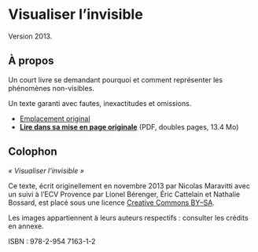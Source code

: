 Visualiser l’invisible
===

Version 2013.

## À propos

Un court livre se demandant pourquoi et comment représenter les phénomènes non-visibles.

Un texte garanti avec fautes, inexactitudes et omissions.

* [Emplacement original](http://probablement.net/invisible)
* [**Lire dans sa mise en page originale**](http://probablement.net/invisible/pdf/visualiser_l'invisible_ebook_1.1_doubles.pdf) (PDF, doubles pages, 13.4 Mo)

## Colophon

*« Visualiser l’invisible »*

Ce texte, écrit originellement en novembre 2013 par Nicolas Maravitti avec un suivi à l’ECV Provence par Lionel Bérenger, Éric Cattelain et Nathalie Bossard, est placé sous une licence [Creative Commons BY–SA](http://creativecommons.org/licenses/by-sa/3.0/deed.fr). 

Les images appartiennent à leurs auteurs respectifs : consulter les crédits en annexe.

ISBN : 978-2-954 7163-1-2